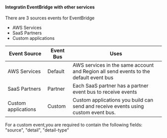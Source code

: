 #### Integratin EventBridge with other services

There are 3 sources events for EventBridge

- AWS Services
- SaaS Partners
- Custom applications


| Event Source | Event Bus | Uses |
| ------------ | --------- | ---- |
| AWS Services | Default   | AWS services in the same account and Region all send events to the default event bus | 
| SaaS Partners | Partner  | Each SaaS partner has a partner event bus to receive events|
| Custom applications | Custom | Custom applications you build can send and receive events using custom event bus.|

For a custom event,you are required to contain the following fields: "source", "detail", "detail-type"


